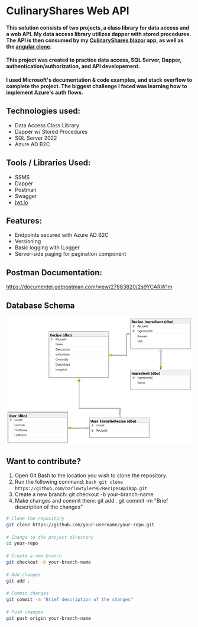 # CulinaryShares Web API

#### This solution consists of two projects, a class library for data access and a web API. My data access library utilizes dapper with stored procedures. The API is then consumed by my [CulinaryShares blazor](https://github.com/barlowtyler96/RecipesB2CBlazor) app, as well as the [angular clone](https://github.com/barlowtyler96/AngularRecipesB2C).

#### This project was created to practice data access, SQL Server, Dapper, authentication/authorization, and API developement.

#### I used Microsoft's documentation & code examples, and stack overflow to complete the project. The biggest challenge I faced was learning how to implement Azure's auth flows.

## Technologies used: 
* Data Access Class Library
* Dapper w/ Stored Procedures
* SQL Server 2022
* Azure AD B2C

## Tools / Libraries Used:
* SSMS
* Dapper
* Postman
* Swagger
* [jwt.io ](https://jwt.io/)

## Features: 
* Endpoints secured with Azure AD B2C
* Versioning
* Basic logging with ILogger
* Server-side paging for pagination component
## Postman Documentation: 
https://documenter.getpostman.com/view/27883820/2s9YCARW1m
  
## Database Schema
![](ReadMeImages/culinaryshares-entity-relationship.PNG)

## Want to contribute?
1. Open Git Bash to the location you wish to clone the repository.
2. Run the following command:
   ```bash git clone https://github.com/barlowtyler96/RecipesApiApp.git```
4. Create a new branch: git checkout -b your-branch-name
5. Make changes and commit them: git add . git commit -m "Brief description of the changes"

```bash
# Clone the repository
git clone https://github.com/your-username/your-repo.git

# Change to the project directory
cd your-repo

# Create a new branch
git checkout -b your-branch-name

# Add changes
git add .

# Commit changes
git commit -m "Brief description of the changes"

# Push changes
git push origin your-branch-name
```

